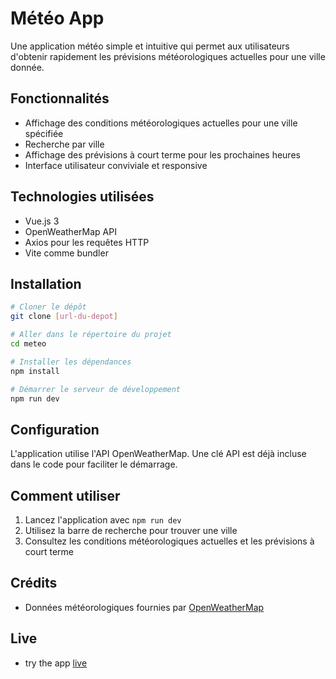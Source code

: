 # Météo App

Une application météo simple et intuitive qui permet aux utilisateurs d'obtenir rapidement les prévisions météorologiques actuelles pour une ville donnée.

## Fonctionnalités

- Affichage des conditions météorologiques actuelles pour une ville spécifiée
- Recherche par ville
- Affichage des prévisions à court terme pour les prochaines heures
- Interface utilisateur conviviale et responsive

## Technologies utilisées

- Vue.js 3
- OpenWeatherMap API
- Axios pour les requêtes HTTP
- Vite comme bundler

## Installation

```bash
# Cloner le dépôt
git clone [url-du-depot]

# Aller dans le répertoire du projet
cd meteo

# Installer les dépendances
npm install

# Démarrer le serveur de développement
npm run dev
```

## Configuration

L'application utilise l'API OpenWeatherMap. Une clé API est déjà incluse dans le code pour faciliter le démarrage.

## Comment utiliser

1. Lancez l'application avec `npm run dev`
2. Utilisez la barre de recherche pour trouver une ville
3. Consultez les conditions météorologiques actuelles et les prévisions à court terme

## Crédits

- Données météorologiques fournies par [OpenWeatherMap](https://openweathermap.org/)

## Live 

- try the app [live](https://mevue.vercel.app/)
